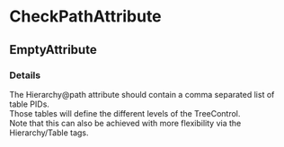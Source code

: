 ﻿---  
uid: Validator_18_2_1  
---

# CheckPathAttribute

## EmptyAttribute

### Details

The Hierarchy@path attribute should contain a comma separated list of table PIDs.  
Those tables will define the different levels of the TreeControl.  
Note that this can also be achieved with more flexibility via the Hierarchy\/Table tags.
